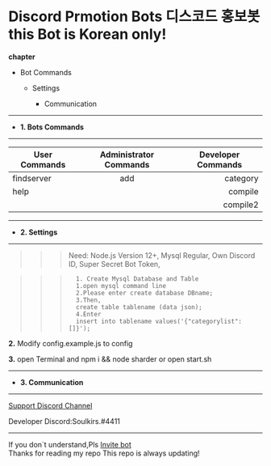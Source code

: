 Discord Prmotion Bots 디스코드 홍보봇   **this Bot is Korean only!**
=============
**chapter**                             
* Bot Commands

  + Settings

    * Communication

---------------------------------------
+ **1. Bots Commands**
---------------------------------------
|  <center>User Commands</center> |  <center>Administrator Commands</center> |  <center>Developer Commands</center> |
|:--------|:--------:|--------:|
 |findserver |add  |category |
 |help | |compile |
 | | |compile2 |
---------------------------------------
+ **2. Settings**
---------------------------------------

>	>	>    Need:
>	>	>     Node.js Version 12+,
>	>	>     Mysql Regular,
>	>	>     Own Discord ID,
>	>	>     Super Secret Bot Token,
    
    
>	>	>       1. Create Mysql Database and Table
>	>	>       1.open mysql command line
>	>	>       2.Please enter create database DBname;
>	>	>       3.Then, 
>	>	>       create table tablename (data json);
>	>	>       4.Enter
>	>	>       insert into tablename values('{"categorylist": []}');
>	>	>               
       
          
   **2.** Modify config.example.js to config
   
   
   
  
   **3.** open Terminal and npm i && node sharder or open start.sh
   
   ---------------------------------------
   + **3. Communication**
   ---------------------------------------
   
   [Support Discord Channel](https://discord.gg/KpjwFRE)  
   
   Developer Discord:Soulkirs.#4411
   
   ---------------------------------------
   If you don`t understand,Pls [Invite bot](https://discord.com/login?redirect_to=%2Foauth2%2Fauthorize%3Fclient_id%3D638683182316650506%26permissions%3D8%26scope%3Dbot)   
   Thanks for reading my repo  This repo is always updating!
   
  
